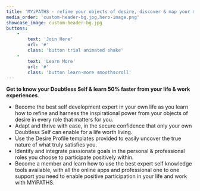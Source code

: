 ```yaml
---
title: 'MYiPATHS - refine your objects of desire, discover & map your most passionate goals from the inside out. '
media_order: 'custom-header-bg.jpg,hero-image.png'
showcase_image: custom-header-bg.jpg
buttons:
    -
        text: 'Join Here'
        url: '#'
        class: 'button trial animated shake'
    -
        text: 'Learn More'
        url: '#'
        class: 'button learn-more smoothscroll'
---
```


**Get to know your Doubtless Self & learn 50% faster from your life & work experiences**.<br>
* Become the best self development expert in your own life as you learn how to refine and harness the inspirational power from your objects of desire in every role that matters for you. 
* Adapt and thrive with ease, in the secure confidence that only your own Doubtless Self can enable for a life worth living.
* Use the Desire Profile templates provided to easily uncover the true nature of what truly satisfies you.
* Identify and integrate passionate goals in the personal & professional roles you choose to participate positively within.
* Become a member and learn how to use the best expert self knowledge tools available, with all the online apps and professional one to one support you need to enable positive participation in your life and work with MYiPATHS.